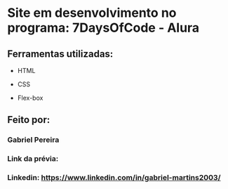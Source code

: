 # Site em desenvolvimento no programa: 7DaysOfCode - Alura


## Ferramentas utilizadas:

* HTML

* CSS

* Flex-box

## Feito por:

### Gabriel Pereira

### Link da prévia:

### Linkedin: https://www.linkedin.com/in/gabriel-martins2003/

